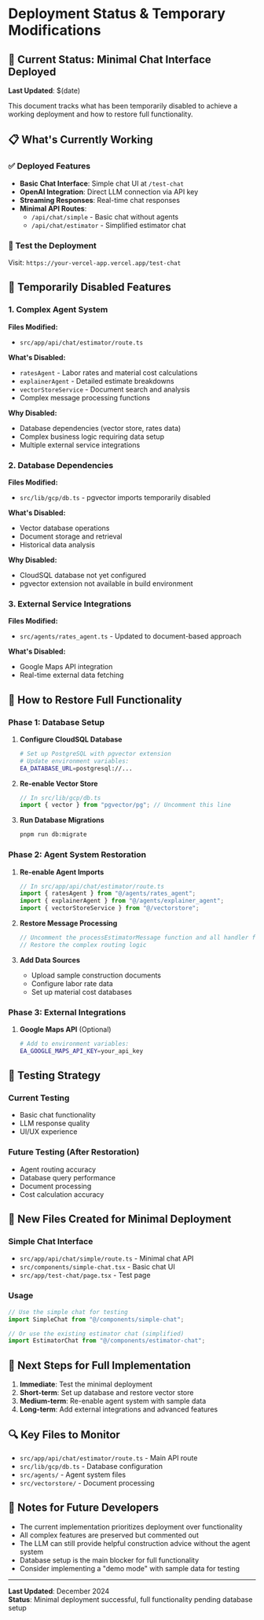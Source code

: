 # Deployment Status & Temporary Modifications

## 🚀 Current Status: Minimal Chat Interface Deployed
**Last Updated**: $(date)

This document tracks what has been temporarily disabled to achieve a working deployment and how to restore full functionality.

## 📋 What's Currently Working

### ✅ Deployed Features
- **Basic Chat Interface**: Simple chat UI at `/test-chat`
- **OpenAI Integration**: Direct LLM connection via API key
- **Streaming Responses**: Real-time chat responses
- **Minimal API Routes**: 
  - `/api/chat/simple` - Basic chat without agents
  - `/api/chat/estimator` - Simplified estimator chat

### 🎯 Test the Deployment
Visit: `https://your-vercel-app.vercel.app/test-chat`

## 🔧 Temporarily Disabled Features

### 1. Complex Agent System
**Files Modified:**
- `src/app/api/chat/estimator/route.ts`

**What's Disabled:**
- `ratesAgent` - Labor rates and material cost calculations
- `explainerAgent` - Detailed estimate breakdowns
- `vectorStoreService` - Document search and analysis
- Complex message processing functions

**Why Disabled:**
- Database dependencies (vector store, rates data)
- Complex business logic requiring data setup
- Multiple external service integrations

### 2. Database Dependencies
**Files Modified:**
- `src/lib/gcp/db.ts` - pgvector imports temporarily disabled

**What's Disabled:**
- Vector database operations
- Document storage and retrieval
- Historical data analysis

**Why Disabled:**
- CloudSQL database not yet configured
- pgvector extension not available in build environment

### 3. External Service Integrations
**Files Modified:**
- `src/agents/rates_agent.ts` - Updated to document-based approach

**What's Disabled:**
- Google Maps API integration
- Real-time external data fetching

## 🔄 How to Restore Full Functionality

### Phase 1: Database Setup
1. **Configure CloudSQL Database**
   ```bash
   # Set up PostgreSQL with pgvector extension
   # Update environment variables:
   EA_DATABASE_URL=postgresql://...
   ```

2. **Re-enable Vector Store**
   ```typescript
   // In src/lib/gcp/db.ts
   import { vector } from "pgvector/pg"; // Uncomment this line
   ```

3. **Run Database Migrations**
   ```bash
   pnpm run db:migrate
   ```

### Phase 2: Agent System Restoration
1. **Re-enable Agent Imports**
   ```typescript
   // In src/app/api/chat/estimator/route.ts
   import { ratesAgent } from "@/agents/rates_agent";
   import { explainerAgent } from "@/agents/explainer_agent";
   import { vectorStoreService } from "@/vectorstore";
   ```

2. **Restore Message Processing**
   ```typescript
   // Uncomment the processEstimatorMessage function and all handler functions
   // Restore the complex routing logic
   ```

3. **Add Data Sources**
   - Upload sample construction documents
   - Configure labor rate data
   - Set up material cost databases

### Phase 3: External Integrations
1. **Google Maps API** (Optional)
   ```bash
   # Add to environment variables:
   EA_GOOGLE_MAPS_API_KEY=your_api_key
   ```

## 🧪 Testing Strategy

### Current Testing
- Basic chat functionality
- LLM response quality
- UI/UX experience

### Future Testing (After Restoration)
- Agent routing accuracy
- Database query performance
- Document processing
- Cost calculation accuracy

## 📁 New Files Created for Minimal Deployment

### Simple Chat Interface
- `src/app/api/chat/simple/route.ts` - Minimal chat API
- `src/components/simple-chat.tsx` - Basic chat UI
- `src/app/test-chat/page.tsx` - Test page

### Usage
```typescript
// Use the simple chat for testing
import SimpleChat from "@/components/simple-chat";

// Or use the existing estimator chat (simplified)
import EstimatorChat from "@/components/estimator-chat";
```

## 🎯 Next Steps for Full Implementation

1. **Immediate**: Test the minimal deployment
2. **Short-term**: Set up database and restore vector store
3. **Medium-term**: Re-enable agent system with sample data
4. **Long-term**: Add external integrations and advanced features

## 🔍 Key Files to Monitor

- `src/app/api/chat/estimator/route.ts` - Main API route
- `src/lib/gcp/db.ts` - Database configuration
- `src/agents/` - Agent system files
- `src/vectorstore/` - Document processing

## 📝 Notes for Future Developers

- The current implementation prioritizes deployment over functionality
- All complex features are preserved but commented out
- The LLM can still provide helpful construction advice without the agent system
- Database setup is the main blocker for full functionality
- Consider implementing a "demo mode" with sample data for testing

---

**Last Updated**: December 2024  
**Status**: Minimal deployment successful, full functionality pending database setup
